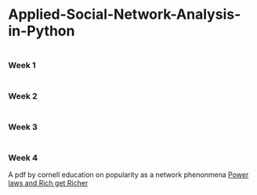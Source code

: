 # Applied-Social-Network-Analysis-in-Python
<div>
  <h3><br>Week 1</br></h3>
</div>

<div>
  <h3><br>Week 2</br></h3>
</div>

<div>
  <h3><br>Week 3</br><h3>
</div>

<div>
  <h3><br>Week 4</br></h3>
  A pdf by cornell education on popularity as a network phenonmena
  <a href = "http://www.cs.cornell.edu/home/kleinber/networks-book/networks-book-ch18.pdf"> Power laws and Rich get Richer </a>
</div>
